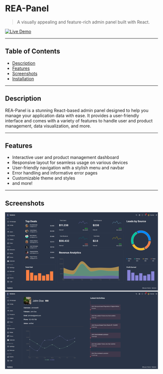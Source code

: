 # REA-Panel

> A visually appealing and feature-rich admin panel built with React.

[![Live Demo](https://img.shields.io/badge/demo-online-green.svg)](https://suman196pokhrel.github.io/REA-Panel)


---

## Table of Contents

- [Description](#description)
- [Features](#features)
- [Screenshots](#screenshots)
- [Installation](#installation)

---

## Description

REA-Panel is a stunning React-based admin panel designed to help you manage your application data with ease. It provides a user-friendly interface and comes with a variety of features to handle user and product management, data visualization, and more.

---

## Features

- Interactive user and product management dashboard
- Responsive layout for seamless usage on various devices
- User-friendly navigation with a stylish menu and navbar
- Error handling and informative error pages
- Customizable theme and styles
- and more!


---

## Screenshots

![Screenshot 1](https://github.com/Suman196pokhrel/REA-Panel/blob/main/project_preview.png)
![Screenshot 2](https://github.com/Suman196pokhrel/REA-Panel/blob/main/project_preview_2.png)

